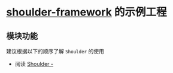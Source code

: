 # **[shoulder-framework](https://gitee.com/ChinaLym/shoulder-framework)** 的示例工程

## 模块功能

建议根据以下的顺序了解 `Shoulder` 的使用

- 阅读 [Shoulder - ](https://gitee.com/ChinaLym/shoulder-framework/tree/master/shoulder-build/shoulder-base/shoulder-crypto-negotiation)
